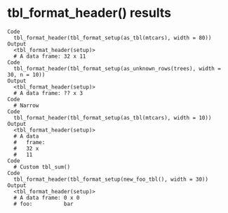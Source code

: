 # tbl_format_header() results

    Code
      tbl_format_header(tbl_format_setup(as_tbl(mtcars), width = 80))
    Output
      <tbl_format_header(setup)>
      # A data frame: 32 x 11
    Code
      tbl_format_header(tbl_format_setup(as_unknown_rows(trees), width = 30, n = 10))
    Output
      <tbl_format_header(setup)>
      # A data frame: ?? x 3
    Code
      # Narrow
    Code
      tbl_format_header(tbl_format_setup(as_tbl(mtcars), width = 10))
    Output
      <tbl_format_header(setup)>
      # A data
      #   frame:
      #   32 x
      #   11
    Code
      # Custom tbl_sum()
    Code
      tbl_format_header(tbl_format_setup(new_foo_tbl(), width = 30))
    Output
      <tbl_format_header(setup)>
      # A data frame: 0 x 0
      # foo:          bar

